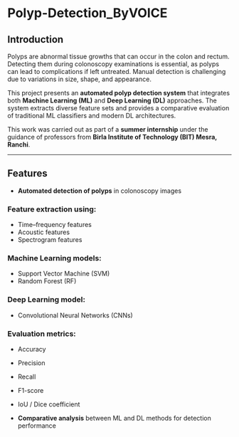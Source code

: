 # Polyp-Detection_ByVOICE

## Introduction  

Polyps are abnormal tissue growths that can occur in the colon and rectum. Detecting them during colonoscopy examinations is essential, as polyps can lead to complications if left untreated. Manual detection is challenging due to variations in size, shape, and appearance.  

This project presents an **automated polyp detection system** that integrates both **Machine Learning (ML)** and **Deep Learning (DL)** approaches. The system extracts diverse feature sets and provides a comparative evaluation of traditional ML classifiers and modern DL architectures.  

This work was carried out as part of a **summer internship** under the guidance of professors from **Birla Institute of Technology (BIT) Mesra, Ranchi**.  

---

## Features  

- **Automated detection of polyps** in colonoscopy images  

### Feature extraction using:  
- Time–frequency features  
- Acoustic features  
- Spectrogram features  

### Machine Learning models:  
- Support Vector Machine (SVM)  
- Random Forest (RF)  

### Deep Learning model:  
- Convolutional Neural Networks (CNNs)  

### Evaluation metrics:  
- Accuracy  
- Precision  
- Recall  
- F1-score  
- IoU / Dice coefficient  

- **Comparative analysis** between ML and DL methods for detection performance  
